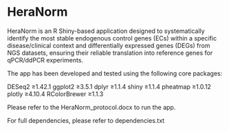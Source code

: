 # HeraNorm
HeraNorm is an R Shiny-based application designed to systematically identify the most stable endogenous control genes (ECs) within a specific disease/clinical context and differentially expressed genes (DEGs) from NGS datasets, ensuring their reliable translation into reference genes for qPCR/ddPCR experiments.

The app has been developed and tested using the following core packages:

DESeq2 ≥1.42.1
ggplot2 ≥3.5.1
dplyr ≥1.1.4
shiny ≥1.1.4
pheatmap ≥1.0.12
plotly ≥4.10.4
RColorBrewer ≥1.1.3

Please refer to the HeraNorm_protocol.docx to run the app.

For full dependencies, please refer to dependencies.txt
